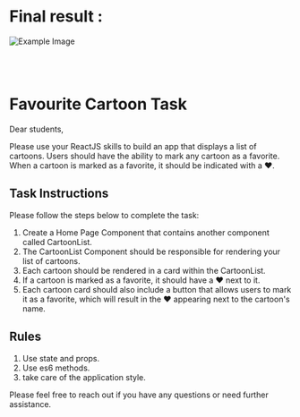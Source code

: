 
# Final result :

![Example Image](./cartoons-web-img.png)






<br>
<br>

# Favourite Cartoon Task

Dear students,

Please use your ReactJS skills to build an app that displays a list of cartoons. Users should have the ability to mark any cartoon as a favorite. When a cartoon is marked as a favorite, it should be indicated with a ❤️.

## Task Instructions

Please follow the steps below to complete the task:

1. Create a Home Page Component that contains another component called CartoonList.
2. The CartoonList Component should be responsible for rendering your list of cartoons.
3. Each cartoon should be rendered in a card within the CartoonList.
4. If a cartoon is marked as a favorite, it should have a ❤ next to it.
5. Each cartoon card should also include a button that allows users to mark it as a favorite, which will result in the ❤ appearing next to the cartoon's name.

## Rules

1. Use state and props.
2. Use es6 methods.
3. take care of the application style.

Please feel free to reach out if you have any questions or need further assistance.

